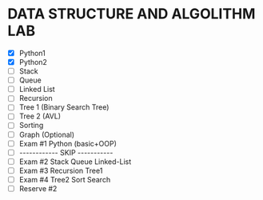 # DATA STRUCTURE AND ALGOLITHM LAB
- [x] Python1
- [x] Python2
- [ ] Stack
- [ ] Queue
- [ ] Linked List
- [ ] Recursion
- [ ] Tree 1 (Binary Search Tree)
- [ ] Tree 2 (AVL)
- [ ] Sorting
- [ ] Graph (Optional)
- [ ] Exam #1 Python (basic+OOP)
- [ ] ------------ SKIP -----------
- [ ] Exam #2 Stack Queue Linked-List
- [ ] Exam #3 Recursion Tree1
- [ ] Exam #4 Tree2 Sort Search
- [ ] Reserve #2